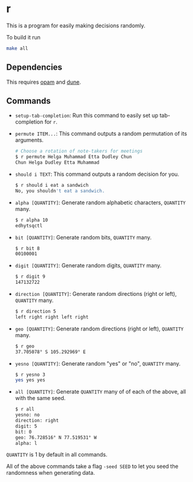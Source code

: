 # r

This is a program for easily making decisions randomly.

To build it run

```bash
make all
```

## Dependencies
This requires [opam](https://opam.ocaml.org/) and [dune](https://github.com/ocaml/dune).

## Commands

- `setup-tab-completion`: Run this command to easily set up tab-completion for `r`.

- `permute ITEM...`: This command outputs a random permutation of its arguments.

    ```bash
    # Choose a rotation of note-takers for meetings
    $ r permute Helga Muhammad Etta Dudley Chun
    Chun Helga Dudley Etta Muhammad
    ```

- `should i TEXT`: This command outputs a random decision for you.

    ```bash
    $ r should i eat a sandwich
    No, you shouldn't eat a sandwich.
    ```

- `alpha [QUANTITY]`: Generate random alphabetic characters, `QUANTITY` many.

    ```bash
    $ r alpha 10
    edhytsqctl
    ```

- `bit [QUANTITY]`: Generate random bits, `QUANTITY` many.

    ```bash
    $ r bit 8
    00100001
    ```

- `digit [QUANTITY]`: Generate random digits, `QUANTITY` many.

    ```bash
    $ r digit 9
    147132722
    ```

- `direction [QUANTITY]`: Generate random directions (right or left), `QUANTITY` many.

    ```bash
    $ r direction 5
    left right right left right
    ```

- `geo [QUANTITY]`: Generate random directions (right or left), `QUANTITY` many.

    ```bash
    $ r geo
    37.705078° S 105.292969° E
    ```

- `yesno [QUANTITY]`: Generate random "yes" or "no", `QUANTITY` many.

    ```bash
    $ r yesno 3
    yes yes yes
    ```

- `all [QUANTITY]`: Generate `QUANTITY` many of of each of the above, all with the same seed.

    ```bash
    $ r all
    yesno: no
    direction: right
    digit: 5
    bit: 0
    geo: 76.728516° N 77.519531° W
    alpha: l
    ```

`QUANTITY` is 1 by default in all commands.

All of the above commands take a flag `-seed SEED` to let you seed the randomness
when generating data.
